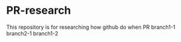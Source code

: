 # PR-research
This repository is for researching how github do when PR
branch1-1
branch2-1
branch1-2
